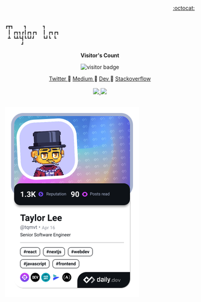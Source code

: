 <br>
<div align="right">
  <a href="https://gist.github.com/tqmvt/" target="_blank"> :octocat: </a>
</div>
<br>

```
┏┳┓    ┓      ┓
 ┃ ┏┓┓┏┃┏┓┏┓  ┃ ┏┓┏┓
 ┻ ┗┻┗┫┗┗┛┛   ┗┛┗ ┗
      ┛
```

<p align="center"><b>Visitor's Count</b></p>
<p align="center"><img src="https://profile-counter.glitch.me/tqmvt/count.svg" alt="visitor badge"/></p>

<div align="center">
  <a href="https://twitter.com/_tqmvt" target="_blank"> Twitter </a> 🔸
  <a href="https://medium.com/@tqmvt" target="_blank"> Medium </a> 🔸
  <a href="https://dev.to/tqmvt" target="_blank"> Dev </a> 🔸
  <a href="https://stackoverflow.com/users/13993901" target="_blank"> Stackoverflow </a>
</div>

<br>
<div align="center">
  <a href="https://www.codewars.com/users/tqmvt" target="_blank">
    <img src="https://www.codewars.com/users/tqmvt/badges/micro" />
  </a>
  <a href="https://wakatime.com/@tqmvt" target="_blank">
    <img src="https://wakatime.com/badge/user/c04373c7-eec5-42b8-a37f-94088430a3ac.svg" />
  </a>
</div>
<br>

<!-- [![codewars](https://www.codewars.com/users/tqmvt/badges/micro)](https://www.codewars.com/users/tqmvt)
[![wakatime](https://wakatime.com/badge/user/c04373c7-eec5-42b8-a37f-94088430a3ac.svg)](https://wakatime.com/@tqmvt) -->

<a href="https://app.daily.dev/tqmvt"><img src="./devcard.png" width="356" alt="Taylor Lee's Dev Card"/></a>
